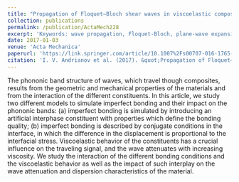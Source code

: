 ```yaml
---
title: "Propagation of Floquet–Bloch shear waves in viscoelastic composites: analysis and comparison of interface/interphase models for imperfect bonding"
collection: publications
permalink: /publication/ActaMech228
excerpt: 'Keywords: wave propagation, Floquet-Bloch, plane-wave expansion, imperfect interface, interphase'
date: 2017-01-03
venue: 'Acta Mechanica'
paperurl: 'https://link.springer.com/article/10.1007%2Fs00707-016-1765-4'
citation: 'I. V. Andrianov et al. (2017). &quot;Propagation of Floquet–Bloch shear waves in viscoelastic composites: analysis and comparison of interface/interphase models for imperfect bonding.&quot; <i>Acta Mech.</i> 228: 1177-1196.'
---
```

The phononic band structure of waves, which travel though composites, results from the geometric and mechanical properties of the materials and from the interaction of the different constituents. In this article, we study two different models to simulate imperfect bonding and their impact on the phononic bands: (a) imperfect bonding is simulated by introducing an artificial interphase constituent with properties which define the bonding quality; (b) imperfect bonding is described by conjugate conditions in the interface, in which the difference in the displacement is proportional to the interfacial stress. Viscoelastic behavior of the constituents has a crucial influence on the traveling signal, and the wave attenuates with increasing viscosity. We study the interaction of the different bonding conditions and the viscoelastic behavior as well as the impact of such interplay on the wave attenuation and dispersion characteristics of the material.
